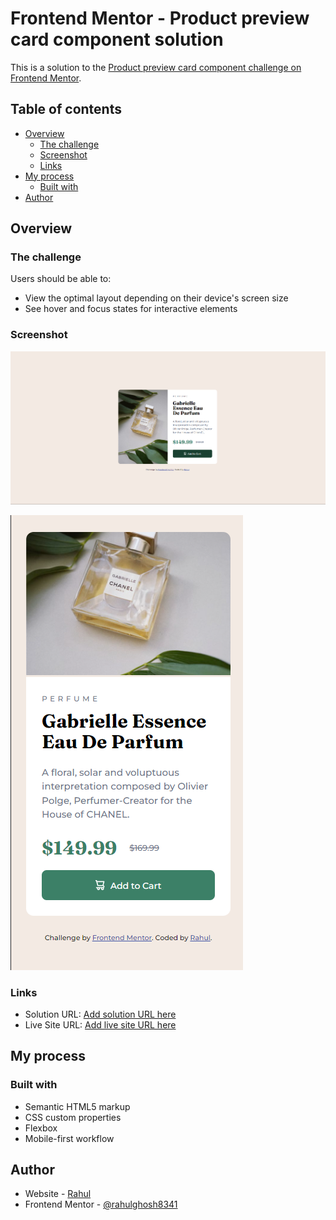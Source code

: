 # Frontend Mentor - Product preview card component solution

This is a solution to the [Product preview card component challenge on Frontend Mentor](https://www.frontendmentor.io/challenges/product-preview-card-component-GO7UmttRfa). 
## Table of contents

- [Overview](#overview)
  - [The challenge](#the-challenge)
  - [Screenshot](#screenshot)
  - [Links](#links)
- [My process](#my-process)
  - [Built with](#built-with)
- [Author](#author)



## Overview

### The challenge

Users should be able to:

- View the optimal layout depending on their device's screen size
- See hover and focus states for interactive elements

### Screenshot

![Desktop View](Desktop-snap.png)

![Mobile View](mobile-snap.png)


### Links

- Solution URL: [Add solution URL here](https://github.com/rahulghosh8341/FrontendMentor-Product-preview-card)
- Live Site URL: [Add live site URL here](https://rahulghosh8341.github.io/FrontendMentor-Product-preview-card/)

## My process

### Built with

- Semantic HTML5 markup
- CSS custom properties
- Flexbox
- Mobile-first workflow

## Author

- Website - [Rahul](https://github.com/rahulghosh8341)
- Frontend Mentor - [@rahulghosh8341](https://www.frontendmentor.io/profile/rahulghosh8341)

